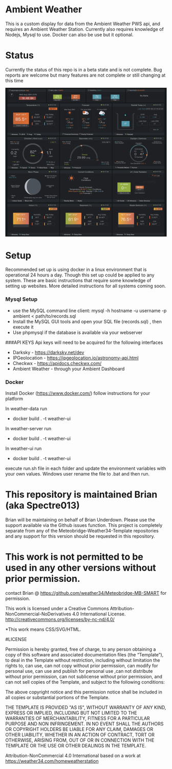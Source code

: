 # Ambient Weather

This is a custom display for data from the Ambient Weather PWS api, and requires an Ambient Weather Station. Currently also requires knowledge of Nodejs, Mysql to use. Docker can also be use but it optional.

# Status
Currently the status of this repo is in a beta state and is not complete. Bug reports are welcome but many features are not complete or still changing at this time 

![GitHub Logo](image.png)

# Setup
Recommended set up is  using docker in a linux environment that is operational 24 hours a day. Though this set up could be applied to any system. 
These are basic instructions that require some knowledge of setting up websites. More detailed instructions for all systems coming soon.

### Mysql Setup
	
 - use the MySQL command line client: mysql -h hostname -u username -p ambient < path/to/records.sql
 - Install the MySQL GUI tools and open your SQL file (records.sql) , then execute it
 - Use phpmysql if the database is available via your webserver 

###API KEYS
Api keys will need to be acquired for the following interfaces

- Darksky - https://darksky.net/dev
- IPGeolocation - https://ipgeolocation.io/astronomy-api.html
- Checkwx - https://apidocs.checkwx.com/
- Ambient Weather - through your Ambient Dashboard

### Docker

Install Docker (https://www.docker.com/) follow instructions for your platform

In weather-data run 

- docker build . -t weather-ui

In weather-server run 

- docker build . -t weather-ui

In weather-ui run 

- docker build . -t weather-ui

execute run.sh file in each folder and update the environment variables with your own values. Windows user rename the file to .bat and then run.


# This repository is maintained Brian (aka Spectre013)

Brian will be maintaining on behalf of Brian Underdown.
Please use the support available via the Github issues function. This project is completely separate from any of the Meteobridge-Weather34-Template repositories and any support for this version should be requested in this repository.  

# This work is not permitted to be used in any other versions without prior permission.
contact Brian @ https://github.com/weather34/Meteobridge-MB-SMART for permission.

This work is licensed under a Creative Commons Attribution-NonCommercial-NoDerivatives 4.0 International License.
http://creativecommons.org/licenses/by-nc-nd/4.0/

*This work means CSS/SVG/HTML.

#LICENSE
<!--
Copyright (c) 2016 by Brian Underdown (https://weather34.com) CSS/SVG
Copyright (c) 2019 by Brian Paulson (https://weather.zoms.net) JS/SQL/HTML
-->
Permission is hereby granted, free of charge, to any person obtaining a copy of this software and associated documentation files (the “Template”), to deal in the Template without restriction, including without limitation the rights to, can use, can not copy without prior permission, can modify for personal use, can use and publish for personal use ,can not distribute without prior permission, can not sublicense without prior permission, and can not sell copies of the Template, and subject to the following conditions:

The above copyright notice and this permission notice shall be included in all copies or substantial portions of the Template.

THE TEMPLATE IS PROVIDED "AS IS", WITHOUT WARRANTY OF ANY KIND, EXPRESS OR IMPLIED, INCLUDING BUT NOT LIMITED TO THE WARRANTIES OF MERCHANTABILITY, FITNESS FOR A PARTICULAR PURPOSE AND NON INFRINGEMENT. IN NO EVENT SHALL THE AUTHORS OR COPYRIGHT HOLDERS BE LIABLE FOR ANY CLAIM, DAMAGES OR OTHER LIABILITY, WHETHER IN AN ACTION OF CONTRACT, TORT OR OTHERWISE, ARISING FROM, OUT OF OR IN CONNECTION WITH THE TEMPLATE OR THE USE OR OTHER DEALINGS IN THE TEMPLATE.


Attribution-NonCommercial 4.0 International based on a work at https://weather34.com/homeweatherstation